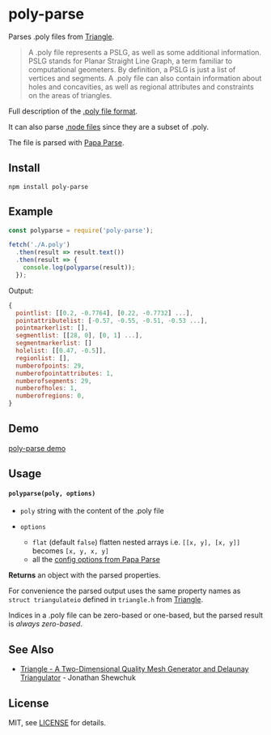 poly-parse
==========

Parses .poly files from [Triangle](https://www.cs.cmu.edu/~quake/triangle.html).

> A .poly file represents a PSLG, as well as some additional information. PSLG stands for Planar Straight Line Graph, a term familiar to computational geometers. By definition, a PSLG is just a list of vertices and segments. A .poly file can also contain information about holes and concavities, as well as regional attributes and constraints on the areas of triangles.

Full description of the [.poly file format](https://www.cs.cmu.edu/~quake/triangle.poly.html).

It can also parse [.node files](https://www.cs.cmu.edu/~quake/triangle.node.html) since they are a subset of .poly.

The file is parsed with [Papa Parse](https://www.npmjs.com/package/papaparse).

## Install
```
npm install poly-parse
```

## Example
```js
const polyparse = require('poly-parse');

fetch('./A.poly')
  .then(result => result.text())
  .then(result => {
    console.log(polyparse(result));
  });
```
Output:

```js
{
  pointlist: [[0.2, -0.7764], [0.22, -0.7732] ...],
  pointattributelist: [-0.57, -0.55, -0.51, -0.53 ...],
  pointmarkerlist: [],
  segmentlist: [[28, 0], [0, 1] ...],
  segmentmarkerlist: []
  holelist: [[0.47, -0.5]],
  regionlist: [],
  numberofpoints: 29,
  numberofpointattributes: 1,
  numberofsegments: 29,
  numberofholes: 1,
  numberofregions: 0,
}
```

## Demo

[poly-parse demo](https://brunoimbrizi.github.io/poly-parse/demo/)

## Usage

#### `polyparse(poly, options)`

- `poly` string with the content of the .poly file

- `options`
  - `flat` (default `false`) flatten nested arrays i.e. `[[x, y], [x, y]]` becomes `[x, y, x, y]`
  - all the [config options from Papa Parse](https://www.papaparse.com/docs#config)

**Returns** an object with the parsed properties.

For convenience the parsed output uses the same property names as  `struct triangulateio` defined in `triangle.h` from [Triangle](https://www.cs.cmu.edu/~quake/triangle.html).

Indices in a .poly file can be zero-based or one-based, but the parsed result is *always zero-based*.


## See Also

- [Triangle - A Two-Dimensional Quality Mesh Generator and Delaunay Triangulator](https://www.cs.cmu.edu/~quake/triangle.html) - Jonathan Shewchuk


## License

MIT, see [LICENSE](LICENSE) for details.
